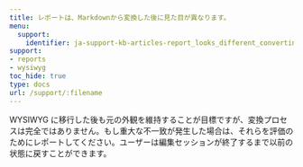 ```yaml
---
title: レポートは、Markdownから変換した後に見た目が異なります。
menu:
  support:
    identifier: ja-support-kb-articles-report_looks_different_converting_markdown
support:
- reports
- wysiwyg
toc_hide: true
type: docs
url: /support/:filename
---
```


WYSIWYG に移行した後も元の外観を維持することが目標ですが、変換プロセスは完全ではありません。もし重大な不一致が発生した場合は、それらを評価のためにレポートしてください。ユーザーは編集セッションが終了するまで以前の状態に戻すことができます。